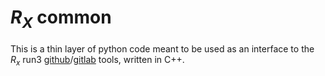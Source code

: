 # $R_X$ common

This is a thin layer of python code meant to be used as an interface to the $R_x$ run3
[github](https://github.com/acampove/rx_run3)/[gitlab](https://gitlab.cern.ch/LHCb-RD/cal-rx-run3)
tools, written in C++.


